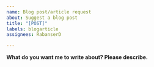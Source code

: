 ```yaml
---
name: Blog post/article request
about: Suggest a blog post
title: "[POST]"
labels: blogarticle
assignees: RabanserD

---
```


**What do you want me to write about? Please describe.**
